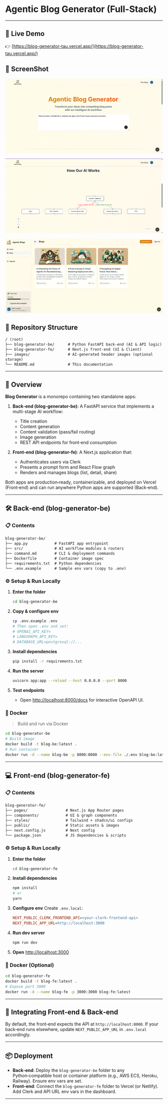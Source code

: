 # Agentic Blog Generator (Full-Stack)

---

## 🔗 Live Demo

👉 [https://blog-generator-tau.vercel.app/](https://blog-generator-tau.vercel.app/)

## 🔗 ScreenShot

![Prompt Input](images/home.png)

![Agentic Workflow](images/ai-work.png)

![blogs](images/blogs.png)

## 📂 Repository Structure

```
/ (root)
├── blog-generator-be/      # Python FastAPI back‑end (AI & API logic)
├── blog-generator-fe/      # Next.js front‑end (UI & Client)
├── images/                 # AI‑generated header images (optional storage)
└── README.md               # This documentation
```

---

## 🚀 Overview

**Blog Generator** is a monorepo containing two standalone apps:

1. **Back‑end (blog-generator-be)**: A FastAPI service that implements a multi-stage AI workflow:

   - Title creation
   - Content generation
   - Content validation (pass/fail routing)
   - Image generation
   - REST API endpoints for front‑end consumption

2. **Front‑end (blog-generator-fe)**: A Next.js application that:

   - Authenticates users via Clerk
   - Presents a prompt form and React Flow graph
   - Renders and manages blogs (list, detail, share)

Both apps are production‑ready, containerizable, and deployed on Vercel (Front‑end) and can run anywhere Python apps are supported (Back‑end).

---

## 🛠 Back‑end (blog-generator-be)

### 📋 Contents

```
blog-generator-be/
├── app.py            # FastAPI app entrypoint
├── src/              # AI workflow modules & routers
├── command.md        # CLI & deployment commands
├── Dockerfile        # Container image spec
├── requirements.txt  # Python dependencies
└── .env.example      # Sample env vars (copy to .env)
```

### ⚙️ Setup & Run Locally

1. **Enter the folder**

   ```bash
   cd blog-generator-be
   ```

2. **Copy & configure env**

   ```bash
   cp .env.example .env
   # Then open .env and set:
   # OPENAI_API_KEY=
   # LANGGRAPH_API_KEY=
   # DATABASE_URL=postgresql://...
   ```

3. **Install dependencies**

   ```bash
   pip install -r requirements.txt
   ```

4. **Run the server**

   ```bash
   uvicorn app:app --reload --host 0.0.0.0 --port 8000
   ```

5. **Test endpoints**

   - Open [http://localhost:8000/docs](http://localhost:8000/docs) for interactive OpenAPI UI.

### 🐳 Docker

> Build and run via Docker

```bash
cd blog-generator-be
# Build image
docker build -t blog-be:latest .
# Run container
docker run -d --name blog-be -p 8000:8000 --env-file ./.env blog-be:latest
```

---

## 💻 Front‑end (blog-generator-fe)

### 📋 Contents

```
blog-generator-fe/
├── pages/                 # Next.js App Router pages
├── components/            # UI & graph components
├── styles/                # Tailwind + shadcn/ui configs
├── public/                # Static assets & images
├── next.config.js         # Next config
└── package.json           # JS dependencies & scripts
```

### ⚙️ Setup & Run Locally

1. **Enter the folder**

   ```bash
   cd blog-generator-fe
   ```

2. **Install dependencies**

   ```bash
   npm install
   # or
   yarn
   ```

3. **Configure env**
   Create `.env.local`:

   ```ini
   NEXT_PUBLIC_CLERK_FRONTEND_API=<your-clerk-frontend-api>
   NEXT_PUBLIC_APP_URL=http://localhost:3000
   ```

4. **Run dev server**

   ```bash
   npm run dev
   ```

5. **Open** [http://localhost:3000](http://localhost:3000)

### 🐳 Docker (Optional)

```bash
cd blog-generator-fe
docker build -t blog-fe:latest .
# Expose port 3000
docker run -d --name blog-fe -p 3000:3000 blog-fe:latest
```

---

## 🔗 Integrating Front‑end & Back‑end

By default, the front‑end expects the API at `http://localhost:8000`. If your back‑end runs elsewhere, update `NEXT_PUBLIC_APP_URL` in `.env.local` accordingly.

---

## 📦 Deployment

- **Back‑end**: Deploy the `blog-generator-be` folder to any Python‑compatible host or container platform (e.g., AWS ECS, Heroku, Railway). Ensure env vars are set.
- **Front‑end**: Connect the `blog-generator-fe` folder to Vercel (or Netlify). Add Clerk and API URL env vars in the dashboard.

---
